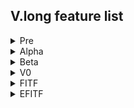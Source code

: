 <h2>V.long feature list</h2>

<details>
 <summary>Pre</summary>
 
**fc-core***  
Why: needed to function
 
**fc-core-adminClient**  
Why: fat-controller
 
**fc-core-guard-client-qubes-linux**  
Why: dependant on qubes, need functioning firewall features for guardVM to exist  
 
**fc-core-tunnel-client-qubes-linux**  
Why: dependant on qubes, need functioning tunnel features for tunnelVM to exist

**fc-core-tunnel-API-glider**  
Why: needed to have multi-protocol support (without months of work)  
 
**fc-core-guard-API-iptables**  
Why: need to have firewall support (without months of work)  

</details>
 
<details>
 <summary>Alpha</summary>

**Bash-app**  
Why:  easy configurability via terminal. 

</details>

<details>
 <summary>Beta</summary>

**barebones-gui**  
Why:  get users on-board for beta   

</details>
  
<details>
 <summary>V0</summary>

**simple-gui**  
Why:  easy-to-use for v0

</details>

<details>
 <summary>FITF</summary>
 
 **net-protocol support via APIs**  
Why: improve speed, stability and remove dependency on external projects with restrictive licences

**plugins-API**  
Why: this is a pivotal step to something approaching true anonymity. (e.g: super cool browser plugins :P)


</details>


<details>
 <summary>EFITF</summary>

 **OS-layer-API**  
Why: so we can rinse the $ from SecureView (jks, it's so to reduce dependency on a single 'OS-layer' - but this is EFITF rc).


</details>
 

